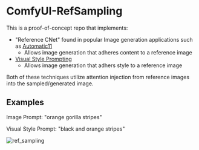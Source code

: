 # ComfyUI-RefSampling

This is a proof-of-concept repo that implements:
* "Reference CNet" found in popular Image generation applications such as [Automatic11](https://github.com/Mikubill/sd-webui-controlnet/discussions/1236)
  * Allows image generation that adheres content to a reference image
* [Visual Style Prompting](https://curryjung.github.io/VisualStylePrompt/)
  * Allows image generation that adhers style to a reference image

Both of these techniques utilize attention injection from reference images into the sampled/generated image.

## Examples
Image Prompt: "orange gorilla stripes"

Visual Style Prompt: "black and orange stripes"

![ref_sampling](https://github.com/logtd/ComfyUI-RefSampling/assets/160989552/c88e5eb6-f33d-4e1f-aa58-65f9b82b4f7d)
